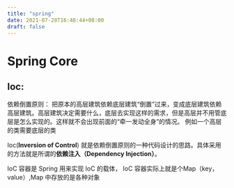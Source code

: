 ```yaml
---
title: "spring"
date: 2021-07-28T16:48:44+08:00
draft: false
---
```


# Spring Core

## Ioc:

依赖倒置原则：
把原本的高层建筑依赖底层建筑“倒置”过来，变成底层建筑依赖高层建筑。高层建筑决定需要什么，底层去实现这样的需求，但是高层并不用管底层是怎么实现的。这样就不会出现前面的“牵一发动全身”的情况。
例如一个高层的类需要底层的类

Ioc(**Inversion of Control**) 就是依赖倒置原则的一种代码设计的思路。具体采用的方法就是所谓的**依赖注入（Dependency Injection）**。


IoC 容器是 Spring ⽤来实现 IoC 的载体， IoC 容器实际上就是个Map（key，value）,Map 中存放的是各种对象

